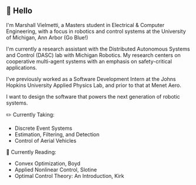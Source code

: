 ## 👋 Hello
I'm Marshall Vielmetti, a Masters student in Electrical & Computer Engineering, with a focus in robotics and control systems at the University of Michigan, Ann Arbor (Go Blue!)

I'm currently a research assistant with the Distributed Autonomous Systems and Control (DASC) lab with Michigan Robotics. My research centers on cooperative multi-agent systems with an emphasis on safety-critical applications.

I've previously worked as a Software Development Intern at the Johns Hopkins University Applied Physics Lab, and prior to that at Menet Aero.

I want to design the software that powers the next generation of robotic systems.

✏️ Currently Taking:
- Discrete Event Systems
- Estimation, Filtering, and Detection
- Control of Aerial Vehicles

<!--
Past Coursework
- Machine Learning for Planning & Control
-->

📖 Currently Reading:
- Convex Optimization, Boyd
- Applied Nonlinear Control, Slotine
- Optimal Control Theory: An Introduction, Kirk

<!--
**MarshallVielmetti/MarshallVielmetti** is a ✨ _special_ ✨ repository because its `README.md` (this file) appears on your GitHub profile.

Here are some ideas to get you started:

- 🔭 I’m currently working on ...
- 🌱 I’m currently learning ...
- 👯 I’m looking to collaborate on ...
- 🤔 I’m looking for help with ...
- 💬 Ask me about ...
- 📫 How to reach me: ...
- 😄 Pronouns: ...
- ⚡ Fun fact: ...
-->

